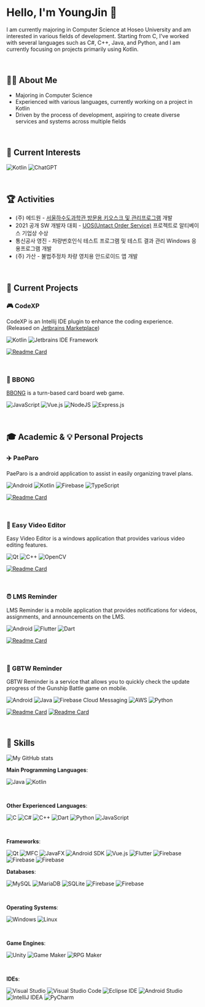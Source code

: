 # Hello, I'm YoungJin 👋
I am currently majoring in Computer Science at Hoseo University and am interested in various fields of development. Starting from C, I've worked with several languages such as C#, C++, Java, and Python, and I am currently focusing on projects primarily using Kotlin.

<br>

## 👨‍💻 About Me
- Majoring in Computer Science
- Experienced with various languages, currently working on a project in Kotlin
- Driven by the process of development, aspiring to create diverse services and systems across multiple fields

<br>

## 🔭 Current Interests
![Kotlin](https://img.shields.io/static/v1?style=for-the-badge&message=Kotlin&color=7F52FF&logo=Kotlin&logoColor=FFFFFF&label=)  ![ChatGPT](https://img.shields.io/badge/chatGPT-74aa9c?style=for-the-badge&logo=openai&logoColor=white)

<br>

## 🏆 Activities
- (주) 에드원 - [서울하수도과학관 방문용 키오스크 및 관리프로그램](https://github.com/Kiosk-Ticketing-System) 개발
- 2021 공개 SW 개발자 대회 - [UOS(Untact Order Service)](https://github.com/UOS2021) 프로젝트로 알티베이스 기업상 수상
- 통신공사 영진 - 차량번호인식 테스트 프로그램 및 테스트 결과 관리 Windows 응용프로그램 개발 
- (주) 가산 - 불법주정차 차량 영치용 안드로이드 앱 개발

<br>

## 🚀 Current Projects
### 🎮 CodeXP
CodeXP is an Intellij IDE plugin to enhance the coding experience. (Released on [Jetbrains Marketplace](https://plugins.jetbrains.com/plugin/21896-codexp))

![Kotlin](https://img.shields.io/static/v1?style=for-the-badge&message=Kotlin&color=7F52FF&logo=Kotlin&logoColor=FFFFFF&label=) ![Jetbrains IDE Framework](https://img.shields.io/badge/Jetbrains&nbsp;IDE&nbsp;Framework-000000.svg?style=for-the-badge&logo=intellij-idea&logoColor=white)
  
  [![Readme Card](https://github-readme-stats.vercel.app/api/pin/?username=ByteAurora&repo=intellij-codexp)](https://github.com/ByteAurora/intellij-codexp)

<br>

### 🎴 BBONG
[BBONG](https://github.com/westofsky/BBNG) is a turn-based card board web game.

![JavaScript](https://img.shields.io/badge/javascript-%23323330.svg?style=for-the-badge&logo=javascript&logoColor=%23F7DF1E) ![Vue.js](https://img.shields.io/badge/vuejs-%2335495e.svg?style=for-the-badge&logo=vuedotjs&logoColor=%234FC08D) ![NodeJS](https://img.shields.io/badge/node.js-6DA55F?style=for-the-badge&logo=node.js&logoColor=white) ![Express.js](https://img.shields.io/badge/express.js-%23404d59.svg?style=for-the-badge&logo=express&logoColor=%2361DAFB)

<br>

## 🎓 Academic & 💡 Personal Projects

### ✈️ PaeParo
PaeParo is a android application to assist in easily organizing travel plans.

![Android](https://img.shields.io/badge/Android-3DDC84?style=for-the-badge&logo=android&logoColor=white) ![Kotlin](https://img.shields.io/static/v1?style=for-the-badge&message=Kotlin&color=7F52FF&logo=Kotlin&logoColor=FFFFFF&label=) ![Firebase](https://img.shields.io/badge/firebase-%23039BE5.svg?style=for-the-badge&logo=firebase) ![TypeScript](https://img.shields.io/badge/typescript-%23007ACC.svg?style=for-the-badge&logo=typescript&logoColor=white)

  [![Readme Card](https://github-readme-stats.vercel.app/api/pin/?username=ByteAurora&repo=PaeParo-Mobile)](https://github.com/ByteAurora/PaeParo-Mobile)

<br>

### 🎥 Easy Video Editor
Easy Video Editor is a windows application that provides various video editing features. 

![Qt](https://img.shields.io/static/v1?style=for-the-badge&message=Qt&color=222222&logo=Qt&logoColor=41CD52&label=) ![C++](https://img.shields.io/static/v1?style=for-the-badge&message=C%2B%2B&color=00599C&logo=C%2B%2B&logoColor=FFFFFF&label=) ![OpenCV](https://img.shields.io/static/v1?style=for-the-badge&message=OpenCV&logo=OpenCV&logoColor=FFFFFF&label=)

  [![Readme Card](https://github-readme-stats.vercel.app/api/pin/?username=ByteAurora&repo=EasyVideoEditor)](https://github.com/ByteAurora/EasyVideoEditor)

<br>

### ⏰ LMS Reminder
LMS Reminder is a mobile application that provides notifications for videos, assignments, and announcements on the LMS. 

![Android](https://img.shields.io/badge/Android-3DDC84?style=for-the-badge&logo=android&logoColor=white) ![Flutter](https://img.shields.io/badge/Flutter-%2302569B.svg?style=for-the-badge&logo=Flutter&logoColor=white) ![Dart](https://img.shields.io/badge/dart-%230175C2.svg?style=for-the-badge&logo=dart&logoColor=white)

  [![Readme Card](https://github-readme-stats.vercel.app/api/pin/?username=ByteAurora&repo=LMS-Reminder)](https://github.com/ByteAurora/LMS-Reminder)

<br>

### 🚢 GBTW Reminder
GBTW Reminder is a service that allows you to quickly check the update progress of the Gunship Battle game on mobile.

![Android](https://img.shields.io/badge/Android-3DDC84?style=for-the-badge&logo=android&logoColor=white) ![Java](https://img.shields.io/badge/java-%23ED8B00.svg?style=for-the-badge&logo=openjdk&logoColor=white) ![Firebase Cloud Messaging](https://img.shields.io/badge/firebase-%23039BE5.svg?style=for-the-badge&logo=firebase) ![AWS](https://img.shields.io/badge/AWS-%23FF9900.svg?style=for-the-badge&logo=amazon-aws&logoColor=white) ![Python](https://img.shields.io/badge/python-3670A0?style=for-the-badge&logo=python&logoColor=ffdd54)

  [![Readme Card](https://github-readme-stats.vercel.app/api/pin/?username=ByteAurora&repo=GBTW-Reminder-Server)](https://github.com/ByteAurora/GBTW-Reminder-Server)
  [![Readme Card](https://github-readme-stats.vercel.app/api/pin/?username=ByteAurora&repo=GBTW-Reminder-Client)](https://github.com/ByteAurora/GBTW-Reminder-Client)

<br>
  
## 💼 Skills

<img src="https://github-readme-stats.vercel.app/api?username=ByteAurora&show_icons=true&theme=radical" alt="My GitHub stats" />

<br>

**Main Programming Languages**: 

![Java](https://img.shields.io/badge/java-%23ED8B00.svg?style=for-the-badge&logo=openjdk&logoColor=white)
![Kotlin](https://img.shields.io/static/v1?style=for-the-badge&message=Kotlin&color=7F52FF&logo=Kotlin&logoColor=FFFFFF&label=)

<br>

**Other Experienced Languages**: 

![C](https://img.shields.io/static/v1?style=for-the-badge&message=C&color=222222&logo=C&logoColor=A8B9CC&label=)
![C#](https://img.shields.io/static/v1?style=for-the-badge&message=C+Sharp&color=239120&logo=C+Sharp&logoColor=FFFFFF&label=)
![C++](https://img.shields.io/static/v1?style=for-the-badge&message=C%2B%2B&color=00599C&logo=C%2B%2B&logoColor=FFFFFF&label=)
![Dart](https://img.shields.io/static/v1?style=for-the-badge&message=Dart&color=0175C2&logo=Dart&logoColor=FFFFFF&label=)
![Python](https://img.shields.io/badge/python-3670A0?style=for-the-badge&logo=python&logoColor=ffdd54)
![JavaScript](https://img.shields.io/static/v1?style=for-the-badge&message=JavaScript&color=222222&logo=JavaScript&logoColor=F7DF1E&label=)

<br>

**Frameworks**: 

![Qt](https://img.shields.io/static/v1?style=for-the-badge&message=Qt&color=222222&logo=Qt&logoColor=41CD52&label=)
![MFC](https://img.shields.io/static/v1?style=for-the-badge&message=MFC&color=blue&label=)
![JavaFX](https://img.shields.io/static/v1?style=for-the-badge&message=JavaFX&color=red&label=)
![Android SDK](https://img.shields.io/static/v1?style=for-the-badge&message=Android&color=222222&logo=Android&logoColor=3DDC84&label=)
![Vue.js](https://img.shields.io/static/v1?style=for-the-badge&message=Vue.js&color=222222&logo=Vue.js&logoColor=4FC08D&label=)
![Flutter](https://img.shields.io/static/v1?style=for-the-badge&message=Flutter&color=02569B&logo=Flutter&logoColor=FFFFFF&label=)
![Firebase](https://img.shields.io/static/v1?style=for-the-badge&message=Firebase&nbsp;Authentication&color=222222&logo=Firebase&logoColor=FFCA28&label=)
![Firebase](https://img.shields.io/static/v1?style=for-the-badge&message=Firebase&nbsp;Functions&color=222222&logo=Firebase&logoColor=FFCA28&label=)
![Firebase](https://img.shields.io/static/v1?style=for-the-badge&message=Firebase&nbsp;Cloud&nbsp;Messaging&color=222222&logo=Firebase&logoColor=FFCA28&label=)
<br>

**Databases**: 

![MySQL](https://img.shields.io/static/v1?style=for-the-badge&message=MySQL&color=4479A1&logo=MySQL&logoColor=FFFFFF&label=)
![MariaDB](https://img.shields.io/static/v1?style=for-the-badge&message=MariaDB&color=003545&logo=MariaDB&logoColor=FFFFFF&label=)
![SQLite](https://img.shields.io/static/v1?style=for-the-badge&message=SQLite&color=003B57&logo=SQLite&logoColor=FFFFFF&label=)
![Firebase](https://img.shields.io/static/v1?style=for-the-badge&message=Firebase&nbsp;Cloud&nbsp;Firestore&color=222222&logo=Firebase&logoColor=FFCA28&label=)
![Firebase](https://img.shields.io/static/v1?style=for-the-badge&message=Firebase&nbsp;Storage&color=222222&logo=Firebase&logoColor=FFCA28&label=)

<br>

**Operating Systems**: 

![Windows](https://img.shields.io/static/v1?style=for-the-badge&message=Windows&color=0078D6&logo=Windows&logoColor=FFFFFF&label=)
![Linux](https://img.shields.io/static/v1?style=for-the-badge&message=Linux&color=222222&logo=Linux&logoColor=FCC624&label=)

<br>

**Game Engines**: 

![Unity](https://img.shields.io/static/v1?style=for-the-badge&message=Unity&color=222222&logo=Unity&logoColor=FFFFFF&label=)
![Game Maker](https://img.shields.io/static/v1?style=for-the-badge&message=Game+Maker&color=71B417&label=)
![RPG Maker](https://img.shields.io/static/v1?style=for-the-badge&message=RPG+Maker&color=DC3C00&label=)

<br>

**IDEs**: 

![Visual Studio](https://img.shields.io/static/v1?style=for-the-badge&message=Visual+Studio&color=5C2D91&logo=Visual+Studio&logoColor=FFFFFF&label=)
![Visual Studio Code](https://img.shields.io/static/v1?style=for-the-badge&message=Visual+Studio+Code&color=007ACC&logo=Visual+Studio+Code&logoColor=FFFFFF&label=)
![Eclipse IDE](https://img.shields.io/static/v1?style=for-the-badge&message=Eclipse+IDE&color=2C2255&logo=Eclipse+IDE&logoColor=FFFFFF&label=)
![Android Studio](https://img.shields.io/static/v1?style=for-the-badge&message=Android+Studio&color=222222&logo=Android+Studio&logoColor=3DDC84&label=)
![IntelliJ IDEA](https://img.shields.io/static/v1?style=for-the-badge&message=IntelliJ+IDEA&color=000000&logo=IntelliJ+IDEA&logoColor=FFFFFF&label=)
![PyCharm](https://img.shields.io/static/v1?style=for-the-badge&message=PyCharm&color=000000&logo=PyCharm&logoColor=FFFFFF&label=)
